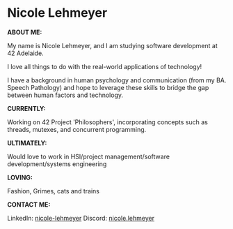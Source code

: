 # Nicole Lehmeyer

**ABOUT ME:**

My name is Nicole Lehmeyer, and I am studying software development at 42 Adelaide.

I love all things to do with the real-world applications of technology!

I have a background in human psychology and communication \(from my BA. Speech Pathology\) and hope to leverage these skills to bridge the gap between human factors and technology.

**CURRENTLY:**

Working on 42 Project 'Philosophers', incorporating concepts such as threads, mutexes, and concurrent programming.

**ULTIMATELY:**

Would love to work in HSI/project management/software development/systems engineering

**LOVING:**

Fashion, Grimes, cats and trains

**CONTACT ME:**

LinkedIn: [nicole-lehmeyer](https://www.linkedin.com/in/nicole-lehmeyer/)
Discord:  [nicole.lehmeyer](discordapp.com/users/1107446949344448543/)
